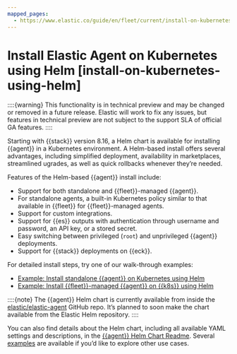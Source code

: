 ```yaml
---
mapped_pages:
  - https://www.elastic.co/guide/en/fleet/current/install-on-kubernetes-using-helm.html
---
```


# Install Elastic Agent on Kubernetes using Helm [install-on-kubernetes-using-helm]

::::{warning}
This functionality is in technical preview and may be changed or removed in a future release. Elastic will work to fix any issues, but features in technical preview are not subject to the support SLA of official GA features.
::::


Starting with {{stack}} version 8.16, a Helm chart is available for installing {{agent}} in a Kubernetes environment. A Helm-based install offers several advantages, including simplified deployment, availability in marketplaces, streamlined ugrades, as well as quick rollbacks whenever they’re needed.

Features of the Helm-based {{agent}} install include:

* Support for both standalone and {{fleet}}-managed {{agent}}.
* For standalone agents, a built-in Kubernetes policy similar to that available in {{fleet}} for {{fleet}}-managed agents.
* Support for custom integrations.
* Support for {{es}} outputs with authentication through username and password, an API key, or a stored secret.
* Easy switching between privileged (`root`) and unprivileged {{agent}} deployments.
* Support for {{stack}} deployments on {{eck}}.

For detailed install steps, try one of our walk-through examples:

* [Example: Install standalone {{agent}} on Kubernetes using Helm](/reference/ingestion-tools/fleet/example-kubernetes-standalone-agent-helm.md)
* [Example: Install {{fleet}}-managed {{agent}} on {{k8s}} using Helm](/reference/ingestion-tools/fleet/example-kubernetes-fleet-managed-agent-helm.md)

::::{note}
The {{agent}} Helm chart is currently available from inside the [elastic/elastic-agent](https://github.com/elastic/elastic-agent) GitHub repo. It’s planned to soon make the chart available from the Elastic Helm repository.
::::


You can also find details about the Helm chart, including all available YAML settings and descriptions, in the [{{agent}} Helm Chart Readme](https://github.com/elastic/elastic-agent/tree/main/deploy/helm/elastic-agent). Several [examples](https://github.com/elastic/elastic-agent/tree/main/deploy/helm/elastic-agent/examples) are available if you’d like to explore other use cases.

